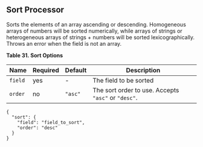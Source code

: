 ## Sort Processor

Sorts the elements of an array ascending or descending. Homogeneous arrays of numbers will be sorted numerically, while arrays of strings or heterogeneous arrays of strings + numbers will be sorted lexicographically. Throws an error when the field is not an array.

 **Table 31. Sort Options**

Name |  Required |  Default |  Description  
---|---|---|---  
`field`| yes| -| The field to be sorted    
`order`| no| `"asc"`| The sort order to use. Accepts `"asc"` or `"desc"`.  
  
  

    
    
    {
      "sort": {
        "field": "field_to_sort",
        "order": "desc"
      }
    }
